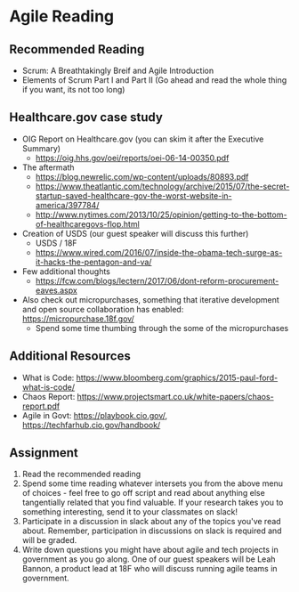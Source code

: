 # Agile Reading

## Recommended Reading
- Scrum: A Breathtakingly Breif and Agile Introduction
- Elements of Scrum Part I and Part II (Go ahead and read the whole thing if you want, its not too long)

## Healthcare.gov case study

- OIG Report on Healthcare.gov (you can skim it after the Executive Summary)
	- https://oig.hhs.gov/oei/reports/oei-06-14-00350.pdf
- The aftermath
	- https://blog.newrelic.com/wp-content/uploads/80893.pdf
	- https://www.theatlantic.com/technology/archive/2015/07/the-secret-startup-saved-healthcare-gov-the-worst-website-in-america/397784/
	- http://www.nytimes.com/2013/10/25/opinion/getting-to-the-bottom-of-healthcaregovs-flop.html
- Creation of USDS (our guest speaker will discuss this further)
	- USDS / 18F
	- https://www.wired.com/2016/07/inside-the-obama-tech-surge-as-it-hacks-the-pentagon-and-va/
- Few additional thoughts
	- https://fcw.com/blogs/lectern/2017/06/dont-reform-procurement-eaves.aspx
- Also check out micropurchases, something that iterative development and open source collaboration has enabled: https://micropurchase.18f.gov/
	- Spend some time thumbing through the some of the micropurchases

## Additional Resources

- What is Code: https://www.bloomberg.com/graphics/2015-paul-ford-what-is-code/
- Chaos Report: https://www.projectsmart.co.uk/white-papers/chaos-report.pdf
- Agile in Govt: https://playbook.cio.gov/, https://techfarhub.cio.gov/handbook/

## Assignment

1. Read the recommended reading
2. Spend some time reading whatever intersets you from the above menu of choices - feel free to go off script and read about anything else tangentially related that you find valuable. If your research takes you to something interesting, send it to your classmates on slack!
3. Participate in a discussion in slack about any of the topics you've read about. Remember, participation in discussions on slack is required and will be graded.
4. Write down questions you might have about agile and tech projects in government as you go along. One of our guest speakers will be Leah Bannon, a product lead at 18F who will discuss running agile teams in government.